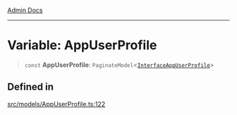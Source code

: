 [Admin Docs](/)

***

# Variable: AppUserProfile

> `const` **AppUserProfile**: `PaginateModel`\<[`InterfaceAppUserProfile`](../interfaces/InterfaceAppUserProfile.md)\>

## Defined in

[src/models/AppUserProfile.ts:122](https://github.com/Suyash878/talawa-api/blob/cfd688207611ba245c99edd8dbaccb2cdbf6a043/src/models/AppUserProfile.ts#L122)
